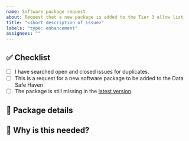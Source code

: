 ```yaml
---
name: Software package request
about: Request that a new package is added to the Tier 3 allow list
title: "<short description of issue>"
labels: "type: enhancement"
assignees: ""
---
```


## :white_check_mark: Checklist

<!--
Before reporting a problem please check the following. Replace the empty checkboxes [ ] below with checked ones [x] accordingly.
-->

- [ ] I have searched open and closed issues for duplicates.
- [ ] This is a request for a new software package to be added to the Data Safe Haven
- [ ] The package is still missing in the [latest version](https://github.com/alan-turing-institute/data-safe-haven/releases).

## :gift: Package details

<!--
Provide details about the package you would like to see added:

- Package name
- Target audience: "core" (broadly useful for any project) or "extra" (domain specific)
- Package version (if different from latest)
- Package repository (e.g. CRAN, PyPI)
- Number of authors/contributors to the package codebase
- Any existing versions that should not be used (linking to publicly-accessible CVE databases if relevant)
- Download statistics (recent and longer-term, for both current and previous versions)
- List of packages that this package depends on
-->

## :steam_locomotive: Why is this needed?

<!--
To support this request, please respond to the following questions:

- What will you be able to do with this package that you can't currently do?
- Is this the most widely supported package for the intended purpose? What alternatives are there?
- What risks to data integrity/security might arise from including this package or its dependencies?
-->
